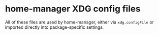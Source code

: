 # home-manager XDG config files

All of these files are used by home-manager, either via `xdg.configFile` or
imported directly into package-specific settings.
